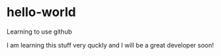 # hello-world
Learning to use github

I am learning this stuff very quckly and I will be a great developer soon!
